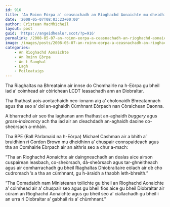 ```yaml
---
id: 916
title: 'An Roinn Eòrpa a’ ceasnachadh an Rìoghachd Aonaichte mu dheidhinn còirichean LCDT ann an Diobraltar'
date: '2008-05-07T08:03:23+00:00'
author: Crìstean MacMhìcheil
layout: post
guid: 'https://angeidhealur.scot/?p=916'
permalink: /2008-05-07-an-roinn-eorpa-a-ceasnachadh-an-rioghachd-aonaichte-mu-dheidhinn-coirichean-lcdt-ann-an-diobraltar/
image: /images/posts/2008-05-07-an-roinn-eorpa-a-ceasnachadh-an-rioghachd-aonaichte-mu-dheidhinn-coraichean-lcdt-ann-an-diobraltar.webp
categories:
    - An Rìoghachd Aonaichte
    - An Roinn Eòrpa
    - An t-Saoghal
    - Lagh
    - Poileataigs
---
```


Tha Riaghaltas na Bhreatainn air innse do Chomhairle na h-Eòrpa gu bheil iad a’ coimhead air còirichean LCDT leasachadh ann an Diobraltar.

Tha fhathast aois aontachaidh neo-ionann aig a’ cholonaidh Bhreatannach agus tha seo a’ dol an-aghaidh Cùmhnant Eòrpach nan Còraichean Daonna.

A bharrachd air seo tha laghanan ann fhathast an-aghaidh *buggery* agus *gross-indecency* ach tha iad air an cleachdadh an-aghaidh daoine co-sheòrsach a-mhàin.

Tha BPE (Ball Pàrlamaid na h-Eòrpa) Michael Cashman air a bhith a’ bruidhinn ri Gordon Brown mu dheidhinn a’ chuspair connspaideach agus tha an Comhairle Eòrpach air an aithris seo a chur a-mach:

“Tha an Rìoghachd Aonaichte air daingneachadh an dealas aice airson cuspairean leasbach, co-sheòrsach, dà-sheòrsach agus tar-ghnèitheach agus air comharrachadh gu bheil Riaghaltas Dhiobraltaire eòlach air dè cho cudromach ’s a tha an cùmhnant, gu h-àraidh a thaobh leth-bhreith.”

“Tha Comadaidh nam Ministearan toilichte gu bheil an Rìoghachd Aonaichte a’ coimhead air a’ chuspair seo agus gu bheil fios aice gu bheil Diobraltar air cùram an Rìoghachd Aonaichte agus gu bheil seo a’ ciallachadh gu bheil i an urra ri Diobraltar a’ gabhail ris a’ chùmhnant.”

